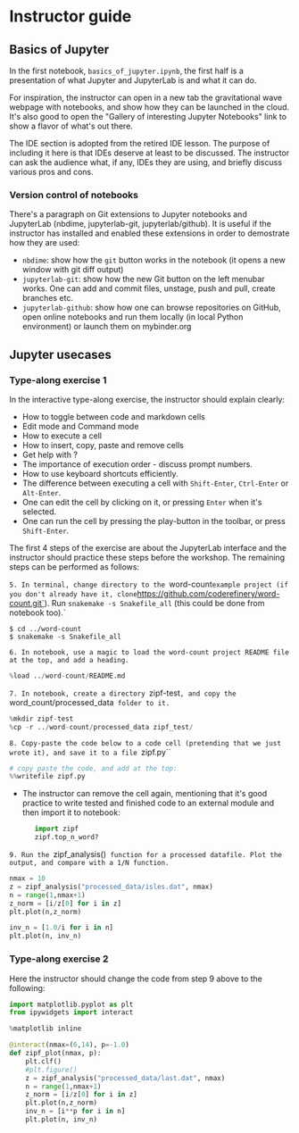 # Instructor guide


## Basics of Jupyter

In the first notebook, `basics_of_jupyter.ipynb`, the first half 
is a presentation of what Jupyter and JupyterLab is and what it can do.

For inspiration, the instructor can open in a new tab the gravitational wave webpage with notebooks, and show how they can be launched in the cloud. It's also good to open the "Gallery of interesting Jupyter Notebooks" link to show a flavor of what's out there.

The IDE section is adopted from the retired IDE lesson. The purpose of including it here is that IDEs deserve at least to be discussed. The instructor can ask the audience what, if any, IDEs they are using, and briefly discuss various pros and cons. 

### Version control of notebooks

There's a paragraph on Git extensions to Jupyter notebooks and JupyterLab (nbdime, jupyterlab-git, jupyterlab/github). It is useful if the instructor has installed and enabled these extensions in order to demostrate how they are used:
- `nbdime`: show how the `git` button works in the notebook (it opens a new window with git diff output)
- `jupyterlab-git`: show how the new Git button on the left menubar works. One can add and commit files, unstage, push and pull, create branches etc.
- `jupyterlab-github`: show how one can browse repositories on GitHub, open online notebooks and run them locally (in local Python environment) or launch them on mybinder.org


## Jupyter usecases

### Type-along exercise 1

In the interactive type-along exercise, the instructor should explain
clearly:
- How to toggle between code and markdown cells
- Edit mode and Command mode
- How to execute a cell
- How to insert, copy, paste and remove cells
- Get help with ?
- The importance of execution order - discuss prompt numbers.
- How to use keyboard shortcuts efficiently.
- The difference between executing a cell with `Shift-Enter`, `Ctrl-Enter` or `Alt-Enter`.
- One can edit the cell by clicking on it, or pressing `Enter` when it's selected.
- One can run the cell by pressing the play-button in the toolbar, or press `Shift-Enter`.

The first 4 steps of the exercise are about the JupyterLab interface and the instructor should 
practice these steps before the workshop. The remaining steps can be performed as follows:

`5. In terminal, change directory to the `word-count` example project (if you don't already have it, clone `https://github.com/coderefinery/word-count.git`). Run `snakemake -s Snakefile_all` (this could be done from notebook too).`

```shell
$ cd ../word-count
$ snakemake -s Snakefile_all
```

`6. In notebook, use a magic to load the word-count project README file at the top, and add a heading.`

```python
%load ../word-count/README.md
```

`7. In notebook, create a directory `zipf-test`, and copy the `word_count/processed_data` folder to it.`

```python
%mkdir zipf-test
%cp -r ../word-count/processed_data zipf_test/
```

`8. Copy-paste the code below to a code cell (pretending that we just wrote it), and save it to a file `zipf.py``

```python
# copy paste the code, and add at the top:
%%writefile zipf.py
```
- The instructor can remove the cell again, mentioning that it's good practice to write tested and finished code to an external module and then import it to notebook:
  ```python
     import zipf
     zipf.top_n_word?
  ```

`9. Run the `zipf_analysis()` function for a processed datafile. Plot the output, and compare with a 1/N function.`

```python
nmax = 10
z = zipf_analysis("processed_data/isles.dat", nmax)
n = range(1,nmax+1)
z_norm = [i/z[0] for i in z]
plt.plot(n,z_norm)

inv_n = [1.0/i for i in n]
plt.plot(n, inv_n)
```


### Type-along exercise 2

Here the instructor should change the code from step 9 above to the following:

```python
import matplotlib.pyplot as plt
from ipywidgets import interact

%matplotlib inline
```

```python
@interact(nmax=(6,14), p=-1.0)
def zipf_plot(nmax, p):
    plt.clf()
    #plt.figure() 
    z = zipf_analysis("processed_data/last.dat", nmax)
    n = range(1,nmax+1)
    z_norm = [i/z[0] for i in z]
    plt.plot(n,z_norm)
    inv_n = [i**p for i in n]
    plt.plot(n, inv_n)
```
